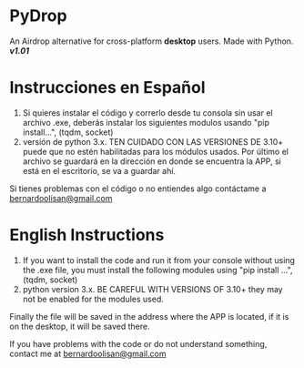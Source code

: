 # PyDrop
An Airdrop alternative for cross-platform **desktop** users. Made with Python.  
***v1.01***  
# Instrucciones en Español
1. Si quieres instalar el código y correrlo desde tu consola sin usar el archivo .exe, deberás instalar los siguientes modulos usando "pip install...", (tqdm, socket)
2. versión de python 3.x. TEN CUIDADO CON LAS VERSIONES DE 3.10+ puede que no estén habilitadas para los módulos usados.
Por último el archivo se guardará en la dirección en donde se encuentra la APP, si está en el escritorio, se va a guardar ahí.

Si tienes problemas con el código o no entiendes algo contáctame a bernardoolisan@gmail.com
# English Instructions
1. If you want to install the code and run it from your console without using the .exe file, you must install the following modules using "pip install ...", (tqdm, socket)
2. python version 3.x. BE CAREFUL WITH VERSIONS OF 3.10+ they may not be enabled for the modules used.

Finally the file will be saved in the address where the APP is located, if it is on the desktop, it will be saved there.

If you have problems with the code or do not understand something, contact me at bernardoolisan@gmail.com

